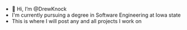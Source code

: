 - 👋 Hi, I’m @DrewKnock
- I'm currently pursuing a degree in Software Engineering at Iowa state
- This is where I will post any and all projects I work on
